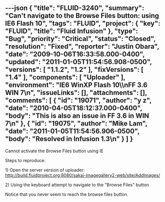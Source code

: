 ---json
{
  "title": "FLUID-3240",
  "summary": "Can't navigate to the Browse Files button: using IE6 Flash 10",
  "tags": "FLUID",
  "project": {
    "key": "FLUID",
    "title": "Fluid Infusion"
  },
  "type": "Bug",
  "priority": "Critical",
  "status": "Closed",
  "resolution": "Fixed",
  "reporter": "Justin Obara",
  "date": "2009-10-06T16:33:58.000-0400",
  "updated": "2011-01-05T11:54:56.908-0500",
  "versions": [
    "1.1.2",
    "1.2"
  ],
  "fixVersions": [
    "1.4"
  ],
  "components": [
    "Uploader"
  ],
  "environment": "IE6 WinXP Flash 10\\\nFF 3.6 WIN 7\n",
  "issueLinks": [],
  "attachments": [],
  "comments": [
    {
      "id": "19071",
      "author": "y z",
      "date": "2010-04-05T18:12:37.000-0400",
      "body": "This is also an issue in FF 3.6 in WIN 7\n"
    },
    {
      "id": "19075",
      "author": "Mike Lam",
      "date": "2011-01-05T11:54:56.906-0500",
      "body": "Resolved in Infusion 1.3\n"
    }
  ]
}
---
Cannot activate the Browse Files button using IE

Steps to reproduce:

1\) Open the server version of uploader:\
<http://build.fluidproject.org:8080/sakai-imagegallery2-web/site/AddImages/>

2\) Using the keyboard attempt to navigate to the "Browse Files" button

Notice that  you never seem to reach the browse files button.

        